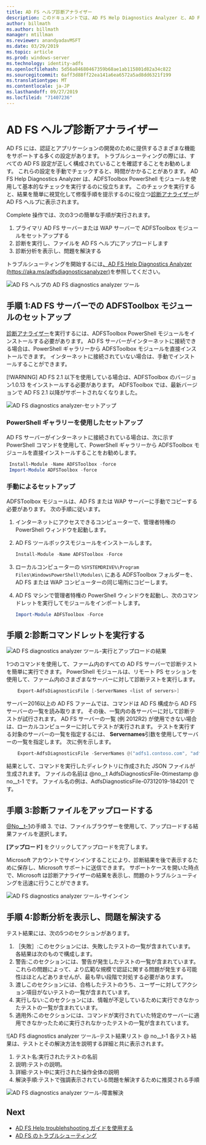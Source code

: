 ```yaml
---
title: AD FS ヘルプ診断アナライザー
description: このドキュメントでは、AD FS Help Diagnostics Analyzer と、AD FS 診断 PowerShell モジュールを使用して基本的なチェックを実行する方法について説明します。
author: billmath
ms.author: billmath
manager: mtillman
ms.reviewer: anandyadavMSFT
ms.date: 03/29/2019
ms.topic: article
ms.prod: windows-server
ms.technology: identity-adfs
ms.openlocfilehash: 5d56a84680467359b68ae1ab115801d82a34c822
ms.sourcegitcommit: 6aff3d88ff22ea141a6ea6572a5ad8dd6321f199
ms.translationtype: MT
ms.contentlocale: ja-JP
ms.lasthandoff: 09/27/2019
ms.locfileid: "71407236"
---
```

# <a name="ad-fs-help-diagnostics-analyzer"></a>AD FS ヘルプ診断アナライザー

AD FS には、認証とアプリケーションの開発のために提供するさまざまな機能をサポートする多くの設定があります。 トラブルシューティングの際には、すべての AD FS 設定が正しく構成されていることを確認することをお勧めします。 これらの設定を手動でチェックすると、時間がかかることがあります。 AD FS Help Diagnostics Analyzer は、ADFSToolbox PowerShell モジュールを使用して基本的なチェックを実行するのに役立ちます。 このチェックを実行すると、結果を簡単に視覚化して修復手順を提示するのに役立つ[診断アナライザー](https://aka.ms/adfsdiagnosticsanalyzer)が AD FS ヘルプに表示されます。

Complete 操作では、次の3つの簡単な手順が実行されます。

1. プライマリ AD FS サーバーまたは WAP サーバーで ADFSToolbox モジュールをセットアップする
2. 診断を実行し、ファイルを AD FS ヘルプにアップロードします
3. 診断分析を表示し、問題を解決する

トラブルシューティングを開始するには[、AD FS Help Diagnostics Analyzer (https://aka.ms/adfsdiagnosticsanalyzer)](https://aka.ms/adfsdiagnosticsanalyzer)を参照してください。

![AD FS ヘルプの AD FS diagnostics analyzer ツール](media/ad-fs-diagonostics-analyzer/home.png)

## <a name="step-1-setup-the-adfstoolbox-module-on-ad-fs-server"></a>手順 1:AD FS サーバーでの ADFSToolbox モジュールのセットアップ

[診断アナライザー](https://aka.ms/adfsdiagnosticsanalyzer)を実行するには、ADFSToolbox PowerShell モジュールをインストールする必要があります。 AD FS サーバーがインターネットに接続できる場合は、PowerShell ギャラリーから ADFSToolbox モジュールを直接インストールできます。 インターネットに接続されていない場合は、手動でインストールすることができます。 

[!WARNING]
AD FS 2.1 以下を使用している場合は、ADFSToolbox のバージョン1.0.13 をインストールする必要があります。 ADFSToolbox では、最新バージョンで AD FS 2.1 以降がサポートされなくなりました。

![AD FS diagnostics analyzer-セットアップ](media/ad-fs-diagonostics-analyzer/step1_v2.png)

### <a name="setup-using-powershell-gallery"></a>PowerShell ギャラリーを使用したセットアップ

AD FS サーバーがインターネットに接続されている場合は、次に示す PowerShell コマンドを使用して、PowerShell ギャラリーから ADFSToolbox モジュールを直接インストールすることをお勧めします。

   ```powershell
    Install-Module -Name ADFSToolbox -force
    Import-Module ADFSToolbox -force
   ```

### <a name="setup-manually"></a>手動によるセットアップ

ADFSToolbox モジュールは、AD FS または WAP サーバーに手動でコピーする必要があります。 次の手順に従います。

1. インターネットにアクセスできるコンピューターで、管理者特権の PowerShell ウィンドウを起動します。
2. AD FS ツールボックスモジュールをインストールします。

    ```powershell
    Install-Module -Name ADFSToolbox -Force
    ```
3. ローカルコンピューターの `%SYSTEMDRIVE%\Program Files\WindowsPowerShell\Modules\` にある ADFSToolbox フォルダーを、AD FS または WAP コンピューターの同じ場所にコピーします。

4. AD FS マシンで管理者特権の PowerShell ウィンドウを起動し、次のコマンドレットを実行してモジュールをインポートします。

    ```powershell
    Import-Module ADFSToolbox -Force
    ```

## <a name="step-2-execute-the-diagnostics-cmdlet"></a>手順 2:診断コマンドレットを実行する

![AD FS diagnostics analyzer ツール-実行とアップロードの結果](media/ad-fs-diagonostics-analyzer/step2_v2.png)

1つのコマンドを使用して、ファーム内のすべての AD FS サーバーで診断テストを簡単に実行できます。 PowerShell モジュールは、リモート PS セッションを使用して、ファーム内のさまざまなサーバーに対して診断テストを実行します。

```powershell
    Export-AdfsDiagnosticsFile [-ServerNames <list of servers>]
```

サーバー2016以上の AD FS ファームでは、コマンドは AD FS 構成から AD FS サーバーの一覧を読み取ります。 その後、一覧内の各サーバーに対して診断テストが試行されます。 AD FS サーバーの一覧 (例 2012R2) が使用できない場合は、ローカルコンピューターに対してテストが実行されます。 テストを実行する対象のサーバーの一覧を指定するには、 **Servernames**引数を使用してサーバーの一覧を指定します。 次に例を示します。

```powershell
    Export-AdfsDiagnosticsFile -ServerNames @("adfs1.contoso.com", "adfs2.contoso.com")
```

結果として、コマンドを実行したディレクトリに作成された JSON ファイルが生成されます。 ファイルの名前は @no__t AdfsDiagnosticsFile-0timestamp @ no__t-1 です。 ファイル名の例は、AdfsDiagnosticsFile-07312019-184201 です。

## <a name="step-3-upload-the-diagnostics-file"></a>手順 3:診断ファイルをアップロードする

[@No__t-1](https://aka.ms/adfsdiagnosticsanalyzer)の手順 3. では、ファイルブラウザーを使用して、アップロードする結果ファイルを選択します。

**[アップロード]** をクリックしてアップロードを完了します。

Microsoft アカウントでサインインすることにより、診断結果を後で表示するために保存し、Microsoft サポートに送信できます。 サポートケースを開いた時点で、Microsoft は診断アナライザーの結果を表示し、問題のトラブルシューティングを迅速に行うことができます。

![AD FS diagnostics analyzer ツール-サインイン](media/ad-fs-diagonostics-analyzer/sign_in_step.png)

## <a name="step-4-view-diagnostics-analysis-and-resolve-any-issues"></a>手順 4:診断分析を表示し、問題を解決する

テスト結果には、次の5つのセクションがあります。

1. ［失敗］:このセクションには、失敗したテストの一覧が含まれています。 各結果は次のもので構成します。
2. 警告:このセクションには、警告が発生したテストの一覧が含まれています。 これらの問題によって、より広範な規模で認証に関する問題が発生する可能性はほとんどありませんが、最も早い段階で対処する必要があります。
3. 渡しこのセクションには、合格したテストのうち、ユーザーに対してアクション項目がないテストの一覧が含まれています。
4. 実行しない:このセクションには、情報が不足しているために実行できなかったテストの一覧が含まれています。
5. 適用外:このセクションには、コマンドが実行されていた特定のサーバーに適用できなかったために実行されなかったテストの一覧が含まれています。

![AD FS diagnostics analyzer ツール-テスト結果リスト @ no__t-1 各テスト結果は、テストとその解決方法を説明する詳細と共に表示されます。

1. テスト名:実行されたテストの名前
2. 説明:テストの説明。
3. 詳細:テスト中に実行された操作全体の説明
4. 解決手順:テストで強調表示されている問題を解決するために推奨される手順

![AD FS diagnostics analyzer ツール-障害解決](media/ad-fs-diagonostics-analyzer/step3b_v3.png)

## <a name="next"></a>Next

- [AD FS Help troublehshooting ガイドを使用する](https://aka.ms/adfshelp/troubleshooting )
- [AD FS のトラブルシューティング](ad-fs-tshoot-overview.md)
